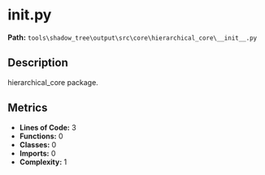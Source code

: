 # __init__.py

**Path:** `tools\shadow_tree\output\src\core\hierarchical_core\__init__.py`

## Description

hierarchical_core package.

## Metrics

- **Lines of Code:** 3
- **Functions:** 0
- **Classes:** 0
- **Imports:** 0
- **Complexity:** 1

